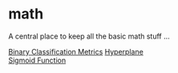 # math
A central place to keep all the basic math stuff ...

[Binary Classification Metrics](https://nbviewer.jupyter.org/github/basilhan/math/blob/master/PythonBinaryClassificationMetrics.ipynb)
[Hyperplane](https://nbviewer.jupyter.org/github/basilhan/math/blob/master/PythonHyperplane.ipynb)  
[Sigmoid Function](https://nbviewer.jupyter.org/github/basilhan/math/blob/master/PythonSigmoid.ipynb)
